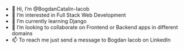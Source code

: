 - 👋 Hi, I’m @BogdanCatalin-Iacob
- 👀 I’m interested in Full Stack Web Development
- 🌱 I’m currently learning Django
- 💞️ I’m looking to collaborate on Frontend or Backend apps in different domains
- 📫 To reach me just send a message to Bogdan Iacob on LinkedIn

<!---
BogdanCatalin-Iacob/BogdanCatalin-Iacob is a ✨ special ✨ repository because its `README.md` (this file) appears on your GitHub profile.
You can click the Preview link to take a look at your changes.
--->
